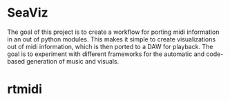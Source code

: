 # SeaViz
The goal of this project is to create a workflow for porting midi information in an out of python modules. This makes it simple to create visualizations out of midi information, which is then ported to a DAW for playback. The goal is to experiment with different frameworks for the automatic and code-based generation of music and visuals.

# rtmidi
